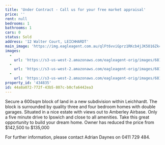```yaml
---
title: 'Under Contract - Call us for your free market appraisal'
price: ''
rent: null
bedrooms: 1
bathrooms: 1
cars: 0
status: Sold
address: '12 Walter Court, LEICHHARDT'
main_image: 'https://img.eagleagent.com.au/qlFt6vviGprz1RKcb4jJK5O16Zk=/1280x854/smart/https://s3-us-west-2.amazonaws.com/eagleagent-orig/images/6818154/104062900-image-M.jpg'
images:
  -
    url: 'https://s3-us-west-2.amazonaws.com/eagleagent-orig/images/6818156/104062900-image-B.jpg'
  -
    url: 'https://s3-us-west-2.amazonaws.com/eagleagent-orig/images/6818155/104062900-image-A.jpg'
  -
    url: 'https://s3-us-west-2.amazonaws.com/eagleagent-orig/images/6818154/104062900-image-M.jpg'
property_id: '434835'
id: 44a8a072-772f-43b5-807c-b0cfa6442ea3
---
```

Secure a 600sqm block of land in a new subdivision within Leichhardt.
The block is surrounded by quality three and four bedroom homes with double garages.
Situated in a nice estate with views out to Amberley Airbase.
Only a five minute drive to Ipswich and close to all amenities.
Take this great opportunity to build your dream home.
Owner has reduced the price from $142,500 to $135,000

For further information, please contact Adrian Daynes on 0411 729 484.
